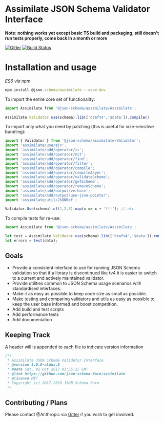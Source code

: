 # Assimilate JSON Schema Validator Interface
**Note: nothing works yet except basic TS build and packaging, still doesn't run tests properly, come back in a month or more**

[![Gitter](https://img.shields.io/badge/GITTER-JOIN%20CHAT%20%E2%86%92-ff69b4.svg?style=flat-square)](https://gitter.im/json-schema-form/assimilate?utm_source=badge&utm_medium=badge&utm_campaign=pr-badge&utm_content=badge)
[![Build Status](https://travis-ci.org/json-schema-form/assimilate.svg?branch=development)](https://travis-ci.org/json-schema-form/assimilate)

Installation and usage
===================================

*ES6 via npm*
```cmd
npm install @json-schema/assimilate --save-dev
```

To import the entire core set of functionality:
```javascript
import Assimilate from '@json-schema/assimilate/Assimilate';
 
Assimilate.Validator.use(schema).lib(['draft4','$data']).compile()
```

To import only what you need by patching (this is useful for size-sensitive bundling):
```javascript
import { Validator } from '@json-schema/assimilate/Validator';
import 'assimilate/use/ajv';
import 'assimilate/add/operator/is';
import 'assimilate/add/operator/not';
import 'assimilate/add/operator/find';
import 'assimilate/add/operator/filter';
import 'assimilate/add/operator/compile';
import 'assimilate/add/operator/compileAsync';
import 'assimilate/add/operator/validateSchema';
import 'assimilate/add/operator/getSchema';
import 'assimilate/add/operator/removeSchema';
import 'assimilate/add/output/verbose';
import 'assimilate/add/output/use-json-pointer';
import 'assimilate/util/JSONRef';

Validator.Use(schema).of(1,2,3).map(x => x + '!!!'); // etc 
```
To compile tests for re-use:
```javascript
import Assimilate from '@json-schema/assimilate/Assimilate';
 
let test = Assimilate.Validator.use(schema).lib(['draft4','$data']).compile(path);
let errors = test(data);
```

## Goals
- Provide a consistent interface to use for running JSON Schema validation so that if
  a library is discontinued like tv4 it is easier to switch to a current and actively 
  maintained validator.
- Provide utilities common to JSON Schema usage scenarios with standardised interfaces.
- Make it as easy as possible to keep code size as small as possible.
- Make testing and comparing validators and utils as easy as possible to keep the user 
  base informed and boost competition.
- Add build and test scripts
- Add performance tests
- Add documentation


## Keeping Track
A header will is appended to each file to indicate version information

```javascript
/*!
 * Assimilate JSON Schema Validator Interface
 * @version 1.0.0-alpha.0
 * @date Sat, 01 Oct 2017 03:55:15 GMT
 * @link https://github.com/json-schema-form/assimilate
 * @license MIT
 * Copyright (c) 2017-2018 JSON Schema Form
 */
```

## Contributing / Plans
Please contact @Anthropic via [Gitter](https://gitter.im/Anthropic) if you wish to get involved.
